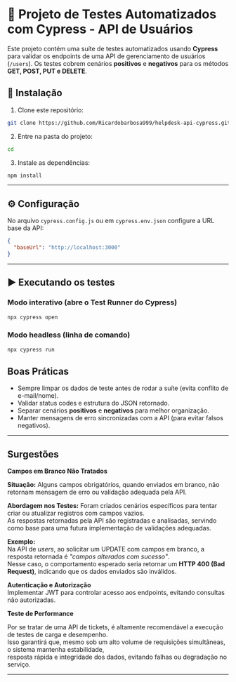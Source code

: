 # 🧪 Projeto de Testes Automatizados com Cypress - API de Usuários

Este projeto contém uma suíte de testes automatizados usando **Cypress** para validar os endpoints de uma API de gerenciamento de usuários (`/users`). Os testes cobrem cenários **positivos** e **negativos** para os métodos **GET, POST, PUT e DELETE**.


## 📂 Instalação

1. Clone este repositório:

```bash
git clone https://github.com/Ricardobarbosa999/helpdesk-api-cypress.git
```

2. Entre na pasta do projeto:

```bash
cd 
```

3. Instale as dependências:

```bash
npm install
```

---

## ⚙️ Configuração

No arquivo `cypress.config.js` ou em `cypress.env.json` configure a URL base da API:

```json
{
  "baseUrl": "http://localhost:3000"
}
```

---

## ▶️ Executando os testes

### Modo interativo (abre o Test Runner do Cypress)

```bash
npx cypress open
```

### Modo headless (linha de comando)

```bash
npx cypress run
```

## Boas Práticas

- Sempre limpar os dados de teste antes de rodar a suíte (evita conflito de e-mail/nome).
- Validar status codes e estrutura do JSON retornado.
- Separar cenários **positivos** e **negativos** para melhor organização.
- Manter mensagens de erro sincronizadas com a API (para evitar falsos negativos).

---


## Surgestões 

**Campos em Branco Não Tratados**

**Situação:** Alguns campos obrigatórios, quando enviados em branco, não retornam mensagem de erro ou validação adequada pela API.  

**Abordagem nos Testes:** Foram criados cenários específicos para tentar criar ou atualizar registros com campos vazios.  
As respostas retornadas pela API são registradas e analisadas, servindo como base para uma futura implementação de validações adequadas.

**Exemplo:**  
Na API de *users*, ao solicitar um UPDATE com campos em branco, a resposta retornada é *"campos alterados com sucesso"*.  
Nesse caso, o comportamento esperado seria retornar um **HTTP 400 (Bad Request)**, indicando que os dados enviados são inválidos.

**Autenticação e Autorização**  
  Implementar JWT para controlar acesso aos endpoints, evitando consultas não autorizadas.

**Teste de Performance**

Por se tratar de uma API de tickets, é altamente recomendável a execução de testes de carga e desempenho.  
Isso garantirá que, mesmo sob um alto volume de requisições simultâneas, o sistema mantenha estabilidade,  
resposta rápida e integridade dos dados, evitando falhas ou degradação no serviço.

---


